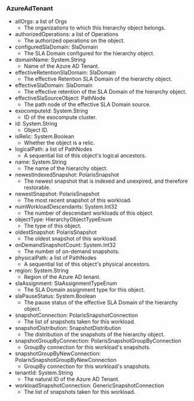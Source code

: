 ### AzureAdTenant
- allOrgs: a list of Orgs
  - The organizations to which this hierarchy object belongs.
- authorizedOperations: a list of Operations
  - The authorized operations on the object.
- configuredSlaDomain: SlaDomain
  - The SLA Domain configured for the hierarchy object.
- domainName: System.String
  - Name of the Azure AD Tenant.
- effectiveRetentionSlaDomain: SlaDomain
  - The effective Retention SLA Domain of the hierarchy object.
- effectiveSlaDomain: SlaDomain
  - The effective retention of the SLA Domain of the hierarchy object.
- effectiveSlaSourceObject: PathNode
  - The path node of the effective SLA Domain source.
- exocomputeId: System.String
  - ID of the exocompute cluster.
- id: System.String
  - Object ID.
- isRelic: System.Boolean
  - Whether the object is a relic.
- logicalPath: a list of PathNodes
  - A sequential list of this object's logical ancestors.
- name: System.String
  - The name of the hierarchy object.
- newestIndexedSnapshot: PolarisSnapshot
  - The newest snapshot that is indexed and unexpired, and therefore restorable.
- newestSnapshot: PolarisSnapshot
  - The most recent snapshot of this workload.
- numWorkloadDescendants: System.Int32
  - The number of descendant workloads of this object.
- objectType: HierarchyObjectTypeEnum
  - The type of this object.
- oldestSnapshot: PolarisSnapshot
  - The oldest snapshot of this workload.
- onDemandSnapshotCount: System.Int32
  - The number of on-demand snapshots.
- physicalPath: a list of PathNodes
  - A sequential list of this object's physical ancestors.
- region: System.String
  - Region of the Azure AD tenant.
- slaAssignment: SlaAssignmentTypeEnum
  - The SLA Domain assignment type for this object.
- slaPauseStatus: System.Boolean
  - The pause status of the effective SLA Domain of the hierarchy object.
- snapshotConnection: PolarisSnapshotConnection
  - The list of snapshots taken for this workload.
- snapshotDistribution: SnapshotDistribution
  - The distribution of the snapshots of the hierarchy object.
- snapshotGroupByConnection: PolarisSnapshotGroupByConnection
  - GroupBy connection for this workload's snapshots.
- snapshotGroupByNewConnection: PolarisSnapshotGroupByNewConnection
  - GroupBy connection for this workload's snapshots.
- tenantId: System.String
  - The natural ID of the Azure AD Tenant.
- workloadSnapshotConnection: GenericSnapshotConnection
  - The list of snapshots taken for this workload.
